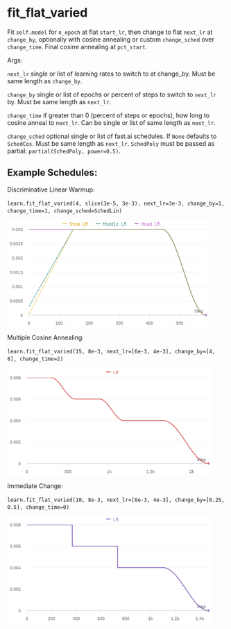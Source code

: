 # fit_flat_varied

Fit `self.model` for `n_epoch` at flat `start_lr`, then change to flat `next_lr` at `change_by`, optionally with cosine annealing or custom `change_sched` over `change_time`. Final cosine annealing at `pct_start`.

Args:

`next_lr` single or list of learning rates to switch to at change_by. Must be same length as `change_by`.

`change_by` single or list of epochs or percent of steps to switch to `next_lr` by. Must be same length as `next_lr`.

`change_time` if greater than 0 (percent of steps or epochs), how long to cosine anneal to `next_lr`. Can be single or list of same length as `next_lr`.

`change_sched` optional single or list of fast.ai schedules. If `None` defaults to `SchedCos`. Must be same length as `next_lr`. `SchedPoly` must be passed as partial: `partial(SchedPoly, power=0.5)`.



## Example Schedules:

Discriminative Linear Warmup:

`learn.fit_flat_varied(4, slice(3e-5, 3e-3), next_lr=3e-3, change_by=1, change_time=1, change_sched=SchedLin)`

![discriminative linear warmup](fit_flat_varied_3.png)

Multiple Cosine Annealing:

`learn.fit_flat_varied(15, 8e-3, next_lr=[6e-3, 4e-3], change_by=[4, 8], change_time=2)`

![multiple cosine annealing](fit_flat_varied_1.png)



Immediate Change:

`learn.fit_flat_varied(10, 8e-3, next_lr=[6e-3, 4e-3], change_by=[0.25, 0.5], change_time=0)`

![immediate change](fit_flat_varied_2.png)

